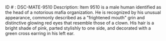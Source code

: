 ID # : DSC-MATE-9510
Description: Item 9510 is a male human identified as the head of a notorious mafia organization. He is recognized by his unusual appearance, commonly described as a "frightened mouth" grin and distinctive glowing red eyes that resemble those of a clown. His hair is a bright shade of pink, parted stylishly to one side, and decorated with a green cross earring in his left ear.